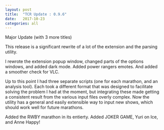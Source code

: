 ```yaml
---
layout: post
title:  "TCR Update : 0.9.6"
date:   2017-10-23
categories: all
---
```

Major Update (with 3 more titles)

This release is a significant rewrite of a lot of the extension and the parsing utility.

I rewrote the extension popup window, changed parts of the options windows, and added dark mode. Added power rangers
emotes. And added a smoother check for VLC.

Up to this point I had three separate scripts (one for each marathon, and an analysis 
tool). Each took a different format that was designed to facilitate solving the problem I had at the moment,
but integrating these made getting a consistent result from the various input files overly complex. Now 
the utility has a general and easily extensible way to input new shows, which should work well for future marathons.

Added the RWBY marathon in its entierty.
Added JOKER GAME, Yuri on Ice, and Anne Happy!